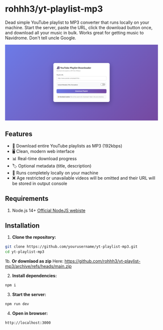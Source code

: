 # rohhh3/yt-playlist-mp3
Dead simple YouTube playlist to MP3 converter that runs locally on your machine. Start the server, paste the URL, click the download button once, and download all your music in bulk. Works great for getting music to Navidrome. Don't tell uncle Google.

![App Screenshot](https://github.com/rohhh3/yt-playlist-mp3/blob/main/untitled1.png)
## Features
- 🎵 Download entire YouTube playlists as MP3 (192kbps)
- 🖥️ Clean, modern web interface
- 📊 Real-time download progress
- 🏷️ Optional metadata (title, description)
- 💾 Runs completely locally on your machine
- ❌ Age restricted or unavailable videos will be omitted and their URL will be stored in output console

## Requirements
1. Node.js 14+  [Official NodeJS webiste](https://nodejs.org/en/download)

## Installation

1. **Clone the repository:**
```bash
git clone https://github.com/yourusername/yt-playlist-mp3.git
cd yt-playlist-mp3
```
1b. **Or downlaod as zip**
Here: https://github.com/rohhh3/yt-playlist-mp3/archive/refs/heads/main.zip

2. **Install dependencies:**
```bash
npm i
```

3. **Start the server:**
```bash
npm run dev
```

4. **Open in browser:**
```bash
http://localhost:3000
```
